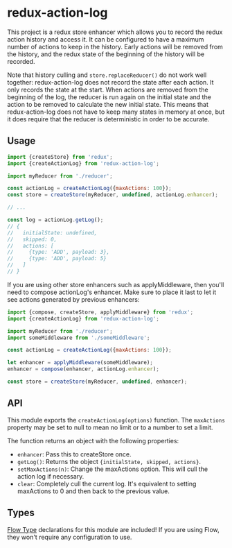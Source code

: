 # redux-action-log

This project is a redux store enhancer which allows you to record the redux
action history and access it. It can be configured to have a maximum number of
actions to keep in the history. Early actions will be removed from the history,
and the redux state of the beginning of the history will be recorded.

Note that history culling and `store.replaceReducer()` do not work well
together: redux-action-log does not record the state after each action. It only
records the state at the start. When actions are removed from the beginning of
the log, the reducer is run again on the initial state and the action to be
removed to calculate the new initial state. This means that redux-action-log
does not have to keep many states in memory at once, but it does require that
the reducer is deterministic in order to be accurate.

## Usage

```js
import {createStore} from 'redux';
import {createActionLog} from 'redux-action-log';

import myReducer from './reducer';

const actionLog = createActionLog({maxActions: 100});
const store = createStore(myReducer, undefined, actionLog.enhancer);

// ...

const log = actionLog.getLog();
// {
//   initialState: undefined,
//   skipped: 0,
//   actions: [
//     {type: 'ADD', payload: 3},
//     {type: 'ADD', payload: 5}
//   ]
// }
```

If you are using other store enhancers such as applyMiddleware, then you'll
need to compose actionLog's enhancer. Make sure to place it last to let it see
actions generated by previous enhancers:

```js
import {compose, createStore, applyMiddleware} from 'redux';
import {createActionLog} from 'redux-action-log';

import myReducer from './reducer';
import someMiddleware from './someMiddleware';

const actionLog = createActionLog({maxActions: 100});

let enhancer = applyMiddleware(someMiddleware);
enhancer = compose(enhancer, actionLog.enhancer);

const store = createStore(myReducer, undefined, enhancer);
```

## API

This module exports the `createActionLog(options)` function. The `maxActions`
property may be set to null to mean no limit or to a number to set a limit.

The function returns an object with the following properties:
* `enhancer`: Pass this to createStore once.
* `getLog()`: Returns the object `{initialState, skipped, actions}`.
* `setMaxActions(n)`: Change the maxActions option. This will cull the action
 log if necessary.
* `clear`: Completely cull the current log. It's equivalent to setting
 maxActions to 0 and then back to the previous value.

## Types

[Flow Type](https://flowtype.org/) declarations for this module are included!
If you are using Flow, they won't require any configuration to use.
